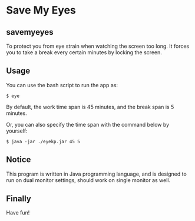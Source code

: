 # Save My Eyes
## savemyeyes
To protect you from eye strain when watching the screen too long.
It forces you to take a break every certain minutes by locking the screen.

## Usage
You can use the bash script to run the app as:

``$ eye``

By default, the work time span is 45 minutes, and the break span is 5 minutes.

Or, you can also specify the time span with the command below by yourself:

``$ java -jar ./eyekp.jar 45 5``

## Notice
This program is written in Java programming language, and is designed to run on dual monitor settings, should work on single monitor as well.

## Finally
Have fun!
